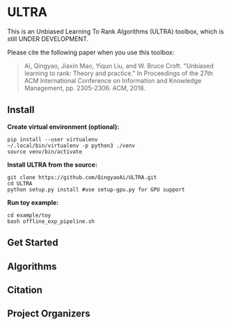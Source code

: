 # ULTRA
This is an Unbiased Learning To Rank Algorithms (ULTRA) toolbox, which is still UNDER DEVELOPMENT.

Please cite the following paper when you use this toolbox:

> Ai, Qingyao, Jiaxin Mao, Yiqun Liu, and W. Bruce Croft. "Unbiased learning to rank: Theory and practice." In Proceedings of the 27th ACM International Conference on Information and Knowledge Management, pp. 2305-2306. ACM, 2018.

## Install

**Create virtual environment (optional):**
```
pip install --user virtualenv
~/.local/bin/virtualenv -p python3 ./venv
source venv/bin/activate
```

**Install ULTRA from the source:**
```
git clone https://github.com/QingyaoAi/ULTRA.git
cd ULTRA
python setup.py install #use setup-gpu.py for GPU support
```

**Run toy example:**
```
cd example/toy
bash offline_exp_pipeline.sh
```

## Get Started


## Algorithms

## Citation

## Project Organizers